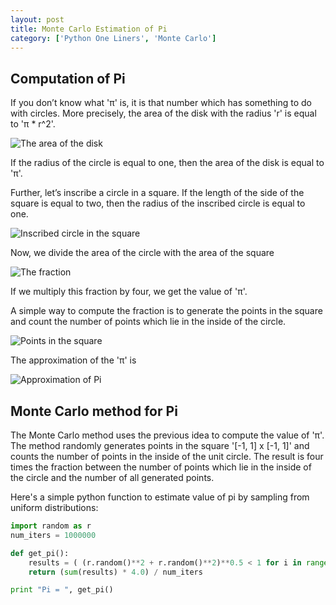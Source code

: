 ```yaml
---
layout: post
title: Monte Carlo Estimation of Pi
category: ['Python One Liners', 'Monte Carlo']
---
```


## Computation of Pi
If you don’t know what 'π' is, it is that number which has something to do with circles. More precisely, the area of the disk with the radius 'r' is equal to 'π * r^2'.

![The area of the disk]({{"/images/area_circle.jpg"}})

If the radius of the circle is equal to one, then the area of the disk is equal to 'π'.

Further, let’s inscribe a circle in a square. If the length of the side of the square is equal to two, then the radius of the inscribed circle is equal to one.

![Inscribed circle in the square]({{"/images/inscribed_circle.jpg"}})

Now, we divide the area of the circle with the area of the square

![The fraction]({{"/images/two_areas.jpg"}})

If we multiply this fraction by four, we get the value of 'π'.

A simple way to compute the fraction is to generate the points in the square and count the number of points which lie in the inside of the circle.

![Points in the square]({{"/images/generate_points_pi.jpg"}})

The approximation of the 'π' is

![Approximation of Pi]({{"/images/approximation_pi.jpg"}})

## Monte Carlo method for Pi
The Monte Carlo method uses the previous idea to compute the value of 'π'. The method randomly generates points in the square '[-1, 1] x [-1, 1]' and counts the number of points in the inside of the unit circle. The result is four times the fraction between the number of points which lie in the inside of the circle and the number of all generated points.

Here's a simple python function to estimate value of pi by sampling from uniform distributions:

```python
import random as r
num_iters = 1000000

def get_pi():
    results = ( (r.random()**2 + r.random()**2)**0.5 < 1 for i in range(num_iters) )
    return (sum(results) * 4.0) / num_iters

print "Pi = ", get_pi()
```
